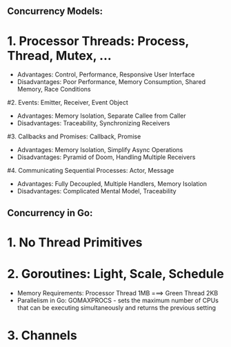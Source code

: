 ## Concurrency Models: 
# 1. Processor Threads: Process, Thread, Mutex, ...
- Advantages: Control, Performance, Responsive User Interface
- Disadvantages: Poor Performance, Memory Consumption, Shared Memory, Race Conditions

#2. Events: Emitter, Receiver, Event Object
- Advantages: Memory Isolation, Separate Callee from Caller
- Disadvantages: Traceability, Synchronizing Receivers

#3. Callbacks and Promises: Callback, Promise
- Advantages: Memory Isolation, Simplify Async Operations
- Disadvantages: Pyramid of Doom, Handling Multiple Receivers

#4. Communicating Sequential Processes: Actor, Message
- Advantages: Fully Decoupled, Multiple Handlers, Memory Isolation
- Disadvantages: Complicated Mental Model, Traceability

## Concurrency in Go:
# 1. No Thread Primitives

# 2. Goroutines: Light, Scale, Schedule
- Memory Requirements: Processor Thread 1MB ===> Green Thread 2KB
- Parallelism in Go: GOMAXPROCS - sets the maximum number of CPUs that can be executing simultaneously 
  and returns the previous setting 

# 3. Channels 